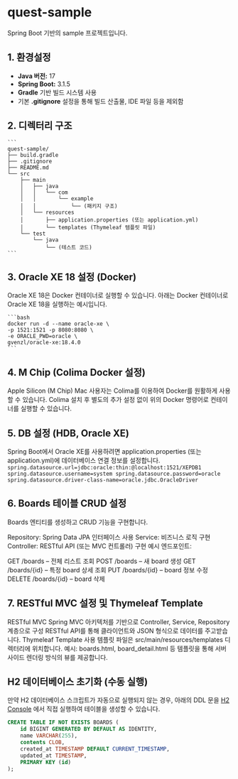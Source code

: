 # quest-sample
Spring Boot 기반의 sample 프로젝트입니다.

## 1. 환경설정

- **Java 버전:** 17  
- **Spring Boot:** 3.1.5  
- **Gradle** 기반 빌드 시스템 사용  
- 기본 **.gitignore** 설정을 통해 빌드 산출물, IDE 파일 등을 제외함  

## 2. 디렉터리 구조
    ```
    quest-sample/
    ├── build.gradle
    ├── .gitignore
    ├── README.md
    └── src
        ├── main
        │   ├── java
        │   │   └── com
        │   │       └── example
        │   │           └── (패키지 구조)
        │   └── resources
        │       ├── application.properties (또는 application.yml)
        │       └── templates (Thymeleaf 템플릿 파일)
        └── test
            └── java
                └── (테스트 코드)
    ```
## 3. Oracle XE 18 설정 (Docker)
Oracle XE 18은 Docker 컨테이너로 실행할 수 있습니다.
아래는 Docker 컨테이너로 Oracle XE 18을 실행하는 예시입니다.

    ```bash
    docker run -d --name oracle-xe \
    -p 1521:1521 -p 8080:8080 \
    -e ORACLE_PWD=oracle \
    gvenzl/oracle-xe:18.4.0
    ```

## 4. M Chip (Colima Docker 설정)
Apple Silicon (M Chip) Mac 사용자는 Colima를 이용하여 Docker를 원활하게 사용할 수 있습니다.
Colima 설치 후 별도의 추가 설정 없이 위의 Docker 명령어로 컨테이너를 실행할 수 있습니다.

## 5. DB 설정 (HDB, Oracle XE)
Spring Boot에서 Oracle XE를 사용하려면 application.properties (또는 application.yml)에 데이터베이스 연결 정보를 설정합니다.
    ```
    spring.datasource.url=jdbc:oracle:thin:@localhost:1521/XEPDB1
    spring.datasource.username=system
    spring.datasource.password=oracle
    spring.datasource.driver-class-name=oracle.jdbc.OracleDriver
    ```

## 6. Boards 테이블 CRUD 설정
Boards 엔티티를 생성하고 CRUD 기능을 구현합니다.

Repository: Spring Data JPA 인터페이스 사용
Service: 비즈니스 로직 구현
Controller: RESTful API (또는 MVC 컨트롤러) 구현
예시 엔드포인트:

GET /boards – 전체 리스트 조회
POST /boards – 새 board 생성
GET /boards/{id} – 특정 board 상세 조회
PUT /boards/{id} – board 정보 수정
DELETE /boards/{id} – board 삭제

## 7. RESTful MVC 설정 및 Thymeleaf Template
RESTful MVC
Spring MVC 아키텍처를 기반으로 Controller, Service, Repository 계층으로 구성
RESTful API를 통해 클라이언트와 JSON 형식으로 데이터를 주고받습니다.
Thymeleaf Template 사용
템플릿 파일은 src/main/resources/templates 디렉터리에 위치합니다.
예시: boards.html, board_detail.html 등
템플릿을 통해 서버 사이드 렌더링 방식의 뷰를 제공합니다.

## H2 데이터베이스 초기화 (수동 실행)

만약 H2 데이터베이스 스크립트가 자동으로 실행되지 않는 경우, 아래의 DDL 문을 [H2 Console](http://localhost:8080/h2-console) 에서 직접 실행하여 테이블을 생성할 수 있습니다.

```sql
CREATE TABLE IF NOT EXISTS BOARDS (
    id BIGINT GENERATED BY DEFAULT AS IDENTITY,
    name VARCHAR(255),
    contents CLOB,
    created_at TIMESTAMP DEFAULT CURRENT_TIMESTAMP,
    updated_at TIMESTAMP,
    PRIMARY KEY (id)
);

